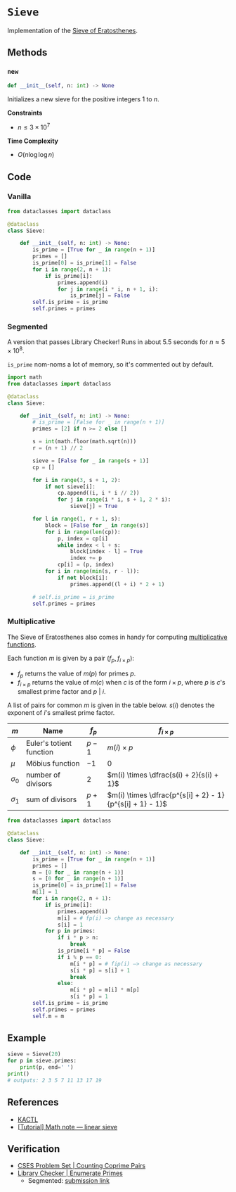 # `Sieve`
Implementation of the [Sieve of Eratosthenes](https://en.wikipedia.org/wiki/Sieve_of_Eratosthenes).

## Methods
### `new`
```python
def __init__(self, n: int) -> None
```

Initializes a new sieve for the positive integers $1$ to $n$.

**Constraints**
- $n \le 3 \times 10^{7}$

**Time Complexity**
- $O(n \log \log n)$

## Code
### Vanilla
```python
from dataclasses import dataclass
```

```python
@dataclass
class Sieve:

    def __init__(self, n: int) -> None:
        is_prime = [True for _ in range(n + 1)]
        primes = []
        is_prime[0] = is_prime[1] = False
        for i in range(2, n + 1):
            if is_prime[i]:
                primes.append(i)
                for j in range(i * i, n + 1, i):
                    is_prime[j] = False
        self.is_prime = is_prime
        self.primes = primes
```

### Segmented
A version that passes Library Checker! Runs in about 5.5 seconds for $n \approx 5 \times 10^{8}$.

`is_prime` nom-noms a lot of memory, so it's commented out by default.

```python
import math
from dataclasses import dataclass
```

```python
@dataclass
class Sieve:

    def __init__(self, n: int) -> None:
        # is_prime = [False for _ in range(n + 1)]
        primes = [2] if n >= 2 else []

        s = int(math.floor(math.sqrt(n)))
        r = (n + 1) // 2

        sieve = [False for _ in range(s + 1)]
        cp = []

        for i in range(3, s + 1, 2):
            if not sieve[i]:
                cp.append((i, i * i // 2))
                for j in range(i * i, s + 1, 2 * i):
                    sieve[j] = True

        for l in range(1, r + 1, s):
            block = [False for _ in range(s)]
            for i in range(len(cp)):
                p, index = cp[i]
                while index < l + s:
                    block[index - l] = True
                    index += p
                cp[i] = (p, index)
            for i in range(min(s, r - l)):
                if not block[i]:
                    primes.append((l + i) * 2 + 1)

        # self.is_prime = is_prime
        self.primes = primes
```

### Multiplicative
The Sieve of Eratosthenes also comes in handy for computing [multiplicative functions](https://en.wikipedia.org/wiki/Multiplicative_function).

Each function $m$ is given by a pair $(f_{p}, f_{i \times p})$:
- $f_{p}$ returns the value of $m(p)$ for primes $p$.
- $f_{i \times p}$ returns the value of $m(c)$ when $c$ is of the form $i \times p$, where $p$ is $c$'s smallest prime factor and $p~|~i$.

A list of pairs for common $m$ is given in the table below. $s(i)$ denotes the exponent of $i$'s smallest prime factor.

| $m$          | Name                     | $f_{p}$ | $f_{i \times p}$                     |
| ------------ | ------------------------ | ------- | ------------------------------------ |
| $\phi$       | Euler's totient function | $p - 1$ | $m(i) \times p$                      |
| $\mu$        | Möbius function          | $-1$    | $0$                                  |
| $\sigma_{0}$ | number of divisors       | $2$     | $m(i) \times \dfrac{s(i) + 2}{s(i) + 1}$ |
| $\sigma_{1}$  | sum of divisors          | $p + 1$ | $m(i) \times \dfrac{p^{s[i] + 2} - 1}{p^{s[i] + 1} - 1}$                                      |

```python
from dataclasses import dataclass
```

```python
@dataclass
class Sieve:

    def __init__(self, n: int) -> None:
        is_prime = [True for _ in range(n + 1)]
        primes = []
        m = [0 for _ in range(n + 1)]
        s = [0 for _ in range(n + 1)]
        is_prime[0] = is_prime[1] = False
        m[1] = 1
        for i in range(2, n + 1):
            if is_prime[i]:
                primes.append(i)
                m[i] = # fp(i) —> change as necessary
                s[i] = 1
            for p in primes:
                if i * p > n:
                    break
                is_prime[i * p] = False
                if i % p == 0:
                    m[i * p] = # fip(i) —> change as necessary
                    s[i * p] = s[i] + 1
                    break
                else:
                    m[i * p] = m[i] * m[p]
                    s[i * p] = 1
        self.is_prime = is_prime
        self.primes = primes
        self.m = m
```

## Example
```python
sieve = Sieve(20)
for p in sieve.primes:
    print(p, end=' ')
print()
# outputs: 2 3 5 7 11 13 17 19
```

## References
- [KACTL](https://github.com/kth-competitive-programming/kactl/blob/main/content/number-theory/FastEratosthenes.h)
- [[Tutorial] Math note — linear sieve](https://codeforces.com/blog/entry/54090)

## Verification
- [CSES Problem Set | Counting Coprime Pairs](https://cses.fi/problemset/task/2417/)
- [Library Checker | Enumerate Primes](https://judge.yosupo.jp/problem/enumerate_primes)
	- Segmented: [submission link](https://judge.yosupo.jp/submission/95568)